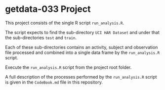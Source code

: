 # getdata-033 Project

This project consists of the single R script `run_analysis.R`.

The script expects to find the sub-directory `UCI HAR Dataset` and under that
the sub-directories `test` and `train`.

Each of these sub-directories contains an activity, subject and observation
file processed and combined into a single data frame by the `run_analysis.R`
script.

Execute the `run_analysis.R` script from the project root folder.

A full description of the processes performed by the `run_analysis.R` script
is given in the `CodeBook.md` file in this repository.
